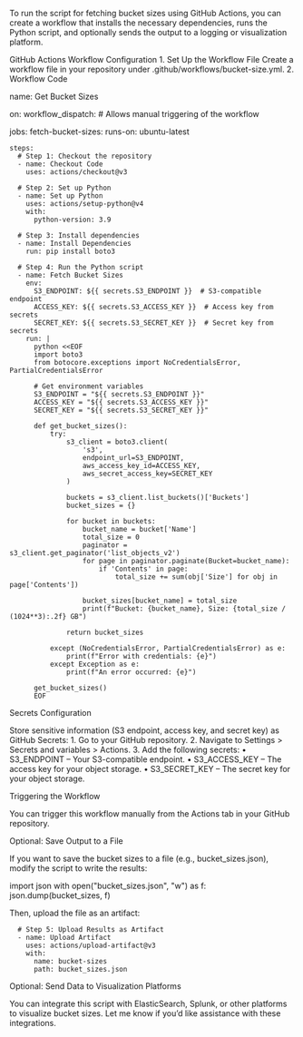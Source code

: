 To run the script for fetching bucket sizes using GitHub Actions, you can create a workflow that installs the necessary dependencies, runs the Python script, and optionally sends the output to a logging or visualization platform.

GitHub Actions Workflow Configuration
	1.	Set Up the Workflow File
Create a workflow file in your repository under .github/workflows/bucket-size.yml.
	2.	Workflow Code

name: Get Bucket Sizes

on:
  workflow_dispatch:  # Allows manual triggering of the workflow

jobs:
  fetch-bucket-sizes:
    runs-on: ubuntu-latest

    steps:
      # Step 1: Checkout the repository
      - name: Checkout Code
        uses: actions/checkout@v3

      # Step 2: Set up Python
      - name: Set up Python
        uses: actions/setup-python@v4
        with:
          python-version: 3.9

      # Step 3: Install dependencies
      - name: Install Dependencies
        run: pip install boto3

      # Step 4: Run the Python script
      - name: Fetch Bucket Sizes
        env:
          S3_ENDPOINT: ${{ secrets.S3_ENDPOINT }}  # S3-compatible endpoint
          ACCESS_KEY: ${{ secrets.S3_ACCESS_KEY }}  # Access key from secrets
          SECRET_KEY: ${{ secrets.S3_SECRET_KEY }}  # Secret key from secrets
        run: |
          python <<EOF
          import boto3
          from botocore.exceptions import NoCredentialsError, PartialCredentialsError

          # Get environment variables
          S3_ENDPOINT = "${{ secrets.S3_ENDPOINT }}"
          ACCESS_KEY = "${{ secrets.S3_ACCESS_KEY }}"
          SECRET_KEY = "${{ secrets.S3_SECRET_KEY }}"

          def get_bucket_sizes():
              try:
                  s3_client = boto3.client(
                      's3',
                      endpoint_url=S3_ENDPOINT,
                      aws_access_key_id=ACCESS_KEY,
                      aws_secret_access_key=SECRET_KEY
                  )

                  buckets = s3_client.list_buckets()['Buckets']
                  bucket_sizes = {}

                  for bucket in buckets:
                      bucket_name = bucket['Name']
                      total_size = 0
                      paginator = s3_client.get_paginator('list_objects_v2')
                      for page in paginator.paginate(Bucket=bucket_name):
                          if 'Contents' in page:
                              total_size += sum(obj['Size'] for obj in page['Contents'])

                      bucket_sizes[bucket_name] = total_size
                      print(f"Bucket: {bucket_name}, Size: {total_size / (1024**3):.2f} GB")

                  return bucket_sizes

              except (NoCredentialsError, PartialCredentialsError) as e:
                  print(f"Error with credentials: {e}")
              except Exception as e:
                  print(f"An error occurred: {e}")

          get_bucket_sizes()
          EOF

Secrets Configuration

Store sensitive information (S3 endpoint, access key, and secret key) as GitHub Secrets:
	1.	Go to your GitHub repository.
	2.	Navigate to Settings > Secrets and variables > Actions.
	3.	Add the following secrets:
	•	S3_ENDPOINT – Your S3-compatible endpoint.
	•	S3_ACCESS_KEY – The access key for your object storage.
	•	S3_SECRET_KEY – The secret key for your object storage.

Triggering the Workflow

You can trigger this workflow manually from the Actions tab in your GitHub repository.

Optional: Save Output to a File

If you want to save the bucket sizes to a file (e.g., bucket_sizes.json), modify the script to write the results:

import json
with open("bucket_sizes.json", "w") as f:
    json.dump(bucket_sizes, f)

Then, upload the file as an artifact:

      # Step 5: Upload Results as Artifact
      - name: Upload Artifact
        uses: actions/upload-artifact@v3
        with:
          name: bucket-sizes
          path: bucket_sizes.json

Optional: Send Data to Visualization Platforms

You can integrate this script with ElasticSearch, Splunk, or other platforms to visualize bucket sizes. Let me know if you’d like assistance with these integrations.